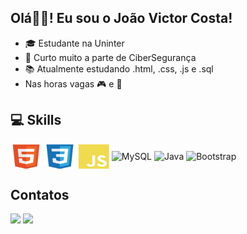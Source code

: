 ## Olá👋🏼! Eu sou o João Victor Costa!

- 🎓 Estudante na Uninter
- 👀 Curto muito a parte de CiberSegurança
- 📚 Atualmente estudando .html, .css, .js e .sql
- Nas horas vagas 🎮 e 🎻

## 💻 Skills
<div style="display: inline_block">
  <img align="center" alt="HTML5" title="HTML5" height="40" width="50" src="https://raw.githubusercontent.com/devicons/devicon/master/icons/html5/html5-original.svg">
  <img align="center" alt="CSS3" title="CSS3" height="40" width="50" src="https://raw.githubusercontent.com/devicons/devicon/master/icons/css3/css3-original.svg">
  <img align="center" alt="JS" title="JavaScript" height="40" width="50" src="https://raw.githubusercontent.com/devicons/devicon/master/icons/javascript/javascript-plain.svg">
  <img align="center" alt="MySQL" title="MySQL" height="40" width="50" src="https://cdn.jsdelivr.net/gh/devicons/devicon@latest/icons/mysql/mysql-original.svg">
  <img align="center" alt="Java" title="Java" height="40" width="50" src="https://cdn.jsdelivr.net/gh/devicons/devicon@latest/icons/java/java-original.svg">
  <img align="center" alt="Bootstrap" title="Bootstrap" height="40" width="50" src="https://cdn.jsdelivr.net/gh/devicons/devicon@latest/icons/bootstrap/bootstrap-original.svg">
</div> 

 ## Contatos
<div> 
  <a href="https://www.instagram.com/joov1ct0r_/" target="_blank"><img src="https://img.shields.io/badge/-Instagram-%23E4405F?style=for-the-badge&logo=instagram&logoColor=white" target="_blank"></a>
  <a href = "mailto:joaovictorcostadev@proton.me"><img src="https://img.shields.io/badge/ProtonMail-8B89CC?style=for-the-badge&logo=protonmail&logoColor=white target="_blank"></a>
</div>
